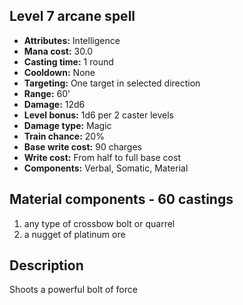 ## Level 7 arcane spell

- **Attributes:** Intelligence
- **Mana cost:** 30.0
- **Casting time:** 1 round
- **Cooldown:** None
- **Targeting:** One target in selected direction
- **Range:** 60'
- **Damage:** 12d6
- **Level bonus:** 1d6 per 2 caster levels
- **Damage type:** Magic
- **Train chance:** 20%
- **Base write cost:** 90 charges
- **Write cost:** From half to full base cost
- **Components:** Verbal, Somatic, Material

## Material components - 60 castings

1. any type of crossbow bolt or quarrel
2. a nugget of platinum ore

## Description

Shoots a powerful bolt of force
